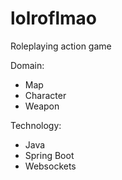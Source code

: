 lolroflmao
==========

Roleplaying action game

Domain: 
* Map
* Character
* Weapon

Technology:
* Java
* Spring Boot
* Websockets
